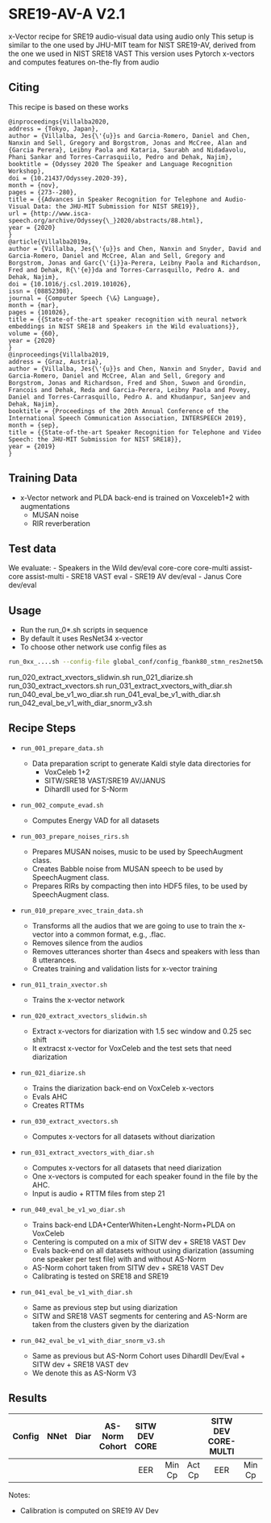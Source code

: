 # SRE19-AV-A V2.1

x-Vector recipe for SRE19 audio-visual data using audio only 
This setup is similar to the one used by JHU-MIT team for NIST SRE19-AV, derived from the one we used in NIST SRE18 VAST
This version uses Pytorch x-vectors and computes features on-the-fly from audio

## Citing

   This recipe is based on these works
```
@inproceedings{Villalba2020,
address = {Tokyo, Japan},
author = {Villalba, Jes{\'{u}}s and Garcia-Romero, Daniel and Chen, Nanxin and Sell, Gregory and Borgstrom, Jonas and McCree, Alan and {Garcia Perera}, Leibny Paola and Kataria, Saurabh and Nidadavolu, Phani Sankar and Torres-Carrasquiilo, Pedro and Dehak, Najim},
booktitle = {Odyssey 2020 The Speaker and Language Recognition Workshop},
doi = {10.21437/Odyssey.2020-39},
month = {nov},
pages = {273--280},
title = {{Advances in Speaker Recognition for Telephone and Audio-Visual Data: the JHU-MIT Submission for NIST SRE19}},
url = {http://www.isca-speech.org/archive/Odyssey{\_}2020/abstracts/88.html},
year = {2020}
}
@article{Villalba2019a,
author = {Villalba, Jes{\'{u}}s and Chen, Nanxin and Snyder, David and Garcia-Romero, Daniel and McCree, Alan and Sell, Gregory and Borgstrom, Jonas and Garc{\'{i}}a-Perera, Leibny Paola and Richardson, Fred and Dehak, R{\'{e}}da and Torres-Carrasquillo, Pedro A. and Dehak, Najim},
doi = {10.1016/j.csl.2019.101026},
issn = {08852308},
journal = {Computer Speech {\&} Language},
month = {mar},
pages = {101026},
title = {{State-of-the-art speaker recognition with neural network embeddings in NIST SRE18 and Speakers in the Wild evaluations}},
volume = {60},
year = {2020}
}
@inproceedings{Villalba2019,
address = {Graz, Austria},
author = {Villalba, Jes{\'{u}}s and Chen, Nanxin and Snyder, David and Garcia-Romero, Daniel and McCree, Alan and Sell, Gregory and Borgstrom, Jonas and Richardson, Fred and Shon, Suwon and Grondin, Francois and Dehak, Reda and Garcia-Perera, Leibny Paola and Povey, Daniel and Torres-Carrasquillo, Pedro A. and Khudanpur, Sanjeev and Dehak, Najim},
booktitle = {Proceedings of the 20th Annual Conference of the International Speech Communication Association, INTERSPEECH 2019},
month = {sep},
title = {{State-of-the-art Speaker Recognition for Telephone and Video Speech: the JHU-MIT Submission for NIST SRE18}},
year = {2019}
}
```

## Training Data
   - x-Vector network and PLDA back-end is trained on Voxceleb1+2 with augmentations
     - MUSAN noise
     - RIR reverberation

## Test data

   We evaluate:
     - Speakers in the Wild dev/eval core-core core-multi assist-core assist-multi
     - SRE18 VAST eval
     - SRE19 AV dev/eval
     - Janus Core dev/eval

## Usage

   - Run the run_0*.sh scripts in sequence
   - By default it uses ResNet34 x-vector
   - To choose other network use config files as
```bash
run_0xx_....sh --config-file global_conf/config_fbank80_stmn_res2net50w26s8_arcs30m0.3_adam_lr0.05_amp.v1.sh
```

run_020_extract_xvectors_slidwin.sh
run_021_diarize.sh
run_030_extract_xvectors.sh
run_031_extract_xvectors_with_diar.sh
run_040_eval_be_v1_wo_diar.sh
run_041_eval_be_v1_with_diar.sh
run_042_eval_be_v1_with_diar_snorm_v3.sh

## Recipe Steps

   - `run_001_prepare_data.sh`
     - Data preparation script to generate Kaldi style data directories for 
       - VoxCeleb 1+2
       - SITW/SRE18 VAST/SRE19 AV/JANUS
       - DihardII used for S-Norm

   - `run_002_compute_evad.sh`
      - Computes Energy VAD for all datasets

   - `run_003_prepare_noises_rirs.sh`
      - Prepares MUSAN noises, music to be used by SpeechAugment class.
      - Creates Babble noise from MUSAN speech to be used by SpeechAugment class.
      - Prepares RIRs by compacting then into HDF5 files, to be used by SpeechAugment class.

   - `run_010_prepare_xvec_train_data.sh`
      - Transforms all the audios that we are going to use to train the x-vector into a common format, e.g., .flac.
      - Removes silence from the audios
      - Removes utterances shorter than 4secs and speakers with less than 8 utterances.
      - Creates training and validation lists for x-vector training

   - `run_011_train_xvector.sh`
      - Trains the x-vector network

   - `run_020_extract_xvectors_slidwin.sh`
      - Extract x-vectors for diarization with 1.5 sec window and 0.25 sec shift
      - It extracst x-vector for VoxCeleb and the test sets that need diarization

   - `run_021_diarize.sh`
      - Trains the diarization back-end on VoxCeleb x-vectors
      - Evals AHC 
      - Creates RTTMs

   - `run_030_extract_xvectors.sh`
      - Computes x-vectors for all datasets without diarization

   - `run_031_extract_xvectors_with_diar.sh`
      - Computes x-vectors for all datasets that need diarization 
      - One x-vectors is computed for each speaker found in the file by the AHC.
      - Input is audio + RTTM files from step 21

   - `run_040_eval_be_v1_wo_diar.sh`
      - Trains back-end LDA+CenterWhiten+Lenght-Norm+PLDA on VoxCeleb
      - Centering is computed on a mix of SITW dev + SRE18 VAST Dev
      - Evals back-end on all datasets without using diarization (assuming one speaker per test file) with and without AS-Norm
      - AS-Norm cohort taken from SITW dev + SRE18 VAST Dev
      - Calibrating is tested on SRE18 and SRE19

   - `run_041_eval_be_v1_with_diar.sh`
      - Same as previous step but using diarization
      - SITW and SRE18 VAST segments for centering and AS-Norm are taken from the clusters given by the diarization

   - `run_042_eval_be_v1_with_diar_snorm_v3.sh`
      - Same as previous but AS-Norm Cohort uses DihardII Dev/Eval + SITW dev + SRE18 VAST dev
      - We denote this as AS-Norm V3


## Results

| Config | NNet | Diar | AS-Norm Cohort | SITW DEV CORE |  |  | SITW DEV CORE-MULTI |  |  | SITW EVAL CORE |  |  | SITW EVAL CORE-MULTI |  |  | SRE18 EVAL VAST |  |  | SRE19 DEV AV |  |  | SRE19 EVAL AV |  |  | JANUS DEV CORE |  |  | JANUS EVAL CORE |  | |
| ------ | ---- | :--: | :------------: | :------: | :--: | :--: | :------: | :--: | :--: |:------: | :--: | :--: |:------: | :--: | :--: |:------: | :--: | :--: |:------: | :--: | :--: |:------: | :--: | :--: |:------: | :--: | :--: |:------: | :--: | :--: |
| | | | | EER | Min Cp | Act Cp | EER | Min Cp | Act Cp | EER | Min Cp | Act Cp | EER | Min Cp | Act Cp | EER | Min Cp | Act Cp | EER | Min Cp | Act Cp | EER | Min Cp | Act Cp | EER | Min Cp | Act Cp | EER | Min Cp | Act Cp |

Notes: 
 - Calibration is computed on SRE19 AV Dev


